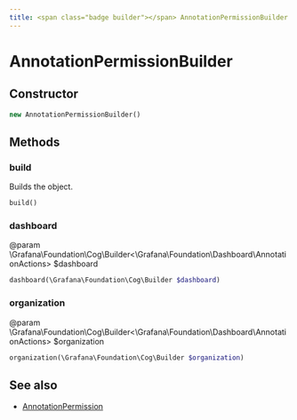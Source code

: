 ```yaml
---
title: <span class="badge builder"></span> AnnotationPermissionBuilder
---
```

# <span class="badge builder"></span> AnnotationPermissionBuilder

## Constructor

```php
new AnnotationPermissionBuilder()
```
## Methods

### <span class="badge object-method"></span> build

Builds the object.

```php
build()
```

### <span class="badge object-method"></span> dashboard

@param \Grafana\Foundation\Cog\Builder<\Grafana\Foundation\Dashboard\AnnotationActions> $dashboard

```php
dashboard(\Grafana\Foundation\Cog\Builder $dashboard)
```

### <span class="badge object-method"></span> organization

@param \Grafana\Foundation\Cog\Builder<\Grafana\Foundation\Dashboard\AnnotationActions> $organization

```php
organization(\Grafana\Foundation\Cog\Builder $organization)
```

## See also

 * <span class="badge object-type-class"></span> [AnnotationPermission](./object-AnnotationPermission.md)
